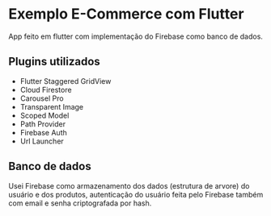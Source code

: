 # Exemplo E-Commerce com Flutter

App feito em flutter com implementação do Firebase como banco de dados.

## Plugins utilizados

- Flutter Staggered GridView
- Cloud Firestore
- Carousel Pro
- Transparent Image
- Scoped Model
- Path Provider
- Firebase Auth
- Url Launcher

## Banco de dados

Usei Firebase como armazenamento dos dados (estrutura de arvore) do usuário e dos produtos, autenticação do usuário feita pelo Firebase também com email e senha criptografada por hash.

